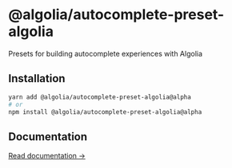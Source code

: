 # @algolia/autocomplete-preset-algolia

Presets for building autocomplete experiences with Algolia

## Installation

```sh
yarn add @algolia/autocomplete-preset-algolia@alpha
# or
npm install @algolia/autocomplete-preset-algolia@alpha
```

## Documentation

[Read documentation →](https://algolia-autocomplete.netlify.app/docs/highlightAlgoliaHit)
